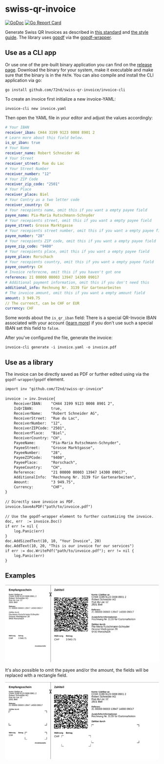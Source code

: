# swiss-qr-invoice

[![GoDoc](https://godoc.org/github.com/72nd/swiss-qr-invoice?status.svg)](https://godoc.org/github.com/72nd/swiss-qr-invoice) [![Go Report Card](https://goreportcard.com/badge/github.com/72nd/swiss-qr-invoice)](https://goreportcard.com/report/github.com/72nd/swiss-qr-invoice)

Generate Swiss QR Invoices as described in [this standard](https://www.paymentstandards.ch/dam/downloads/ig-qr-bill-de.pdf) and [the style guide](https://www.paymentstandards.ch/dam/downloads/style-guide-de.pdf). The library uses [gopdf](https://github.com/signintech/gopdf) via the [gopdf-wrapper](https://github.com/72nd/gopdf-wrapper). 


## Use as a CLI app


Or use one of the pre-built binary application you can find on the [release page](https://github.com/72nd/acc/releases/latest). Download the binary for your system, make it executable and make sure that the binary is in the `PATH`. You can also compile and install the CLI application via go:

```shell script
go install github.com/72nd/swiss-qr-invoice/invoice-cli
```

To create an invoice first initialize a new invoice-YAML:

```shell script
invoice-cli new invoice.yaml
```

Then open the YAML file in your editor and adjust the values accordingly:

```yaml
# Your IBAN
receiver_iban: CH44 3199 9123 0008 8901 2
# Learn more about this field below.
is_qr_iban: true
# Your Name
receiver_name: Robert Schneider AG
# Your Street
receiver_street: Rue du Lac
# Your Street Number
receiver_number: "12"
# Your ZIP Code
receiver_zip_code: "2501"
# Your Place
receiver_place: Biel
# Your Contry as a two letter code
receiver_country: CH
# Your recepients name, omit this if you want a empty payee field
payee_name: Pia-Maria Rutschmann-Schnyder
# Your recepients street, omit this if you want a empty payee field
payee_street: Grosse Marktgasse
# Your recepients street number, omit this if you want a empty payee field
payee_number: "28"
# Your recepients ZIP code, omit this if you want a empty payee field
payee_zip_code: "9400"
# Your recepients place, omit this if you want a empty payee field
payee_place: Rorschach
# Your recepients country, omit this if you want a empty payee field
payee_country: CH
# Invoice referecne, omit this if you haven't got one
reference: 21 00000 00003 13947 14300 09017
# Additional payment information, omit this if you don't need this
additional_info: Rechnung Nr. 3139 für Gartenarbeiten
# The invoice amount, omit this if you want a empty amount field
amount: 3 949.75
// The currenct, can be CHF or EUR
currency: CHF
```

Some words about the `is_qr_iban` field: There is a special QR-Invocie IBAN associated with your account ([learn more](https://www.raiffeisen.ch/bern/de/firmenkunden/liquiditaet-und-zahlungsverkehr/harmonisierung-zahlungsverkehr/qr-rechnung/multiple-qr-iban.html)) if you don't use such a special IBAN set this field to `false`.

After you've configured the file, generate the invoice:

```shell script
invoice-cli generate -i invoice.yaml -o invoice.pdf
```


## Use as a library 

The invoice can be directly saved as PDF or further edited using via the `gopdf-wrapper`/`gopdf` element.

```golang
import inv "github.com/72nd/swiss-qr-invoice"

invoice := inv.Invoice{
	ReceiverIBAN:    "CH44 3199 9123 0008 8901 2",
	IsQrIBAN:        true,
	ReceiverName:    "Robert Schneider AG",
	ReceiverStreet:  "Rue du Lac",
	ReceiverNumber:  "12",
	ReceiverZIPCode: "2501",
	ReceiverPlace:   "Biel",
	ReceiverCountry: "CH",
	PayeeName:       "Pia-Maria Rutschmann-Schnyder",
	PayeeStreet:     "Grosse Marktgasse",
	PayeeNumber:     "28",
	PayeeZIPCode:    "9400",
	PayeePlace:      "Rorschach",
	PayeeCountry:    "CH",
	Reference:       "21 00000 00003 13947 14300 09017",
	AdditionalInfo:  "Rechnung Nr. 3139 für Gartenarbeiten",
	Amount:          "3 949.75",
	Currency:        "CHF",
}

// Directly save invoice as PDF.
invoice.SaveAsPDF("path/to/invoice.pdf")

// Use the gopdf-wrapper element to further customizing the invoice.
doc, err  := invoice.Doc()
if err != nil {
	log.Panic(err)
}
doc.AddSizedText(10, 10, "Your Invoice", 20)
doc.AddText(10, 20, "This is our invoice for our services")
if err := doc.WritePdf("path/to/invoice.pdf"); err != nil {
	log.Panic(err)
}
```

## Examples

![Example 1](misc/example-01.png)

It's also possible to omit the payee and/or the amount, the fields will be replaced with a rectangle field.

![Example 2](misc/example-02.png)
